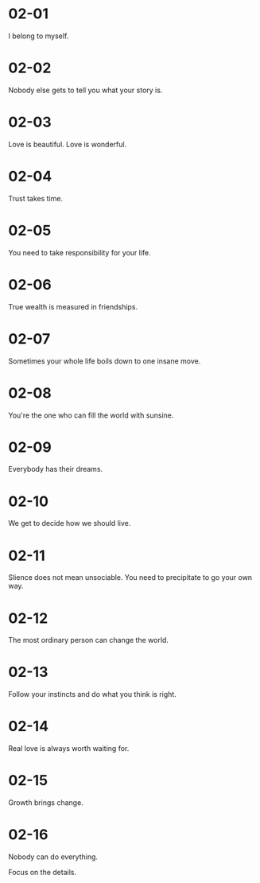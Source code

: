 # 02-01

I belong to myself.

# 02-02

Nobody else gets to tell you what your story is.

# 02-03

Love is beautiful. Love is wonderful.

# 02-04

Trust takes time.

# 02-05

You need to take responsibility for your life.

# 02-06

True wealth is measured in friendships.

# 02-07

Sometimes your whole life boils down to one insane move.

# 02-08

You're the one who can fill the world with sunsine.

# 02-09

Everybody has their dreams.

# 02-10

We get to decide how we should live.

# 02-11

Slience does not mean unsociable. You need to precipitate to go your own way.

# 02-12

The most ordinary person can change the world.

# 02-13

Follow your instincts and do what you think is right.

# 02-14

Real love is always worth waiting for.

# 02-15

Growth brings change.

# 02-16

Nobody can do everything.

Focus on the details.